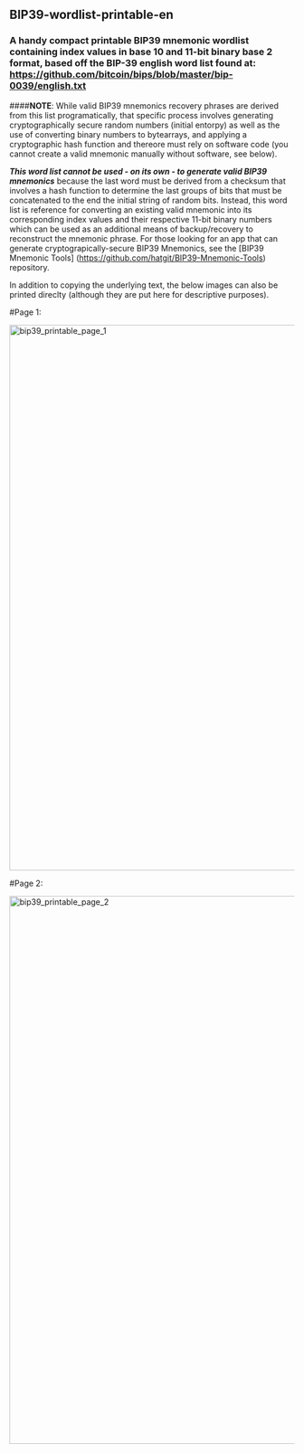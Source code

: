 ## BIP39-wordlist-printable-en

### A handy compact printable BIP39 mnemonic wordlist containing index values in base 10 and 11-bit binary base 2 format, based off the BIP-39 english word list found at: https://github.com/bitcoin/bips/blob/master/bip-0039/english.txt

####**NOTE**: While valid BIP39 mnemonics recovery phrases are derived from this list programatically, that specific process involves generating cryptographically secure random numbers (initial entorpy) as well as the use of converting binary numbers to bytearrays, and applying a cryptographic hash function and thereore must rely on software code (you cannot create a valid mnemonic manually without software, see below).

 ***This word list cannot be used - on its own - to generate valid BIP39 mnemonics*** because the last word must be derived from a checksum that involves a hash function to determine the last groups of bits that must be concatenated to the end the initial string of random bits. Instead, this word list is reference for converting an existing valid mnemonic into its corresponding index values and their respective 11-bit binary numbers which can be used as an additional means of backup/recovery to reconstruct the mnemonic phrase. For those looking for an app that can generate cryptograpically-secure BIP39 Mnemonics, see the [BIP39 Mnemonic Tools] (https://github.com/hatgit/BIP39-Mnemonic-Tools) repository. 

In addition to copying the underlying text, the below images can also be printed direclty (although they are put here for descriptive purposes).

#Page 1: 

<img width="965" alt="bip39_printable_page_1" src="https://user-images.githubusercontent.com/5213035/46573154-a8902b80-c999-11e8-8847-c8490ce89d18.png">

#Page 2:

<img width="969" alt="bip39_printable_page_2" src="https://user-images.githubusercontent.com/5213035/46573155-aa59ef00-c999-11e8-8d81-bf598a243241.png">


